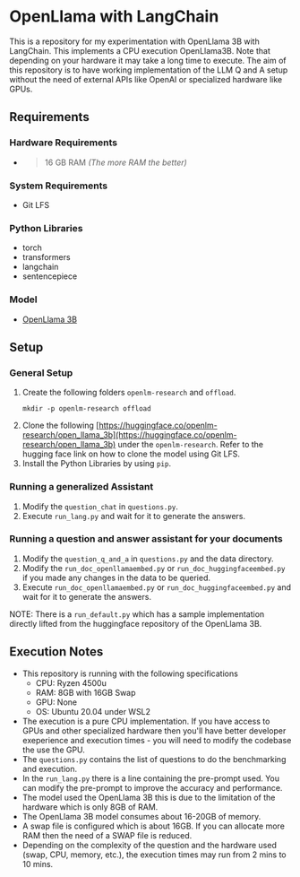# OpenLlama with LangChain

This is a repository for my experimentation with OpenLlama 3B with LangChain. This implements a CPU execution OpenLlama3B. Note that depending on your hardware it may take a long time to execute. The aim of this repository is to have working implementation of the LLM Q and A setup without the need of external APIs like OpenAI or specialized hardware like GPUs. 

## Requirements
### Hardware Requirements
  - >16 GB RAM *(The more RAM the better)*
### System Requirements
  - Git LFS
### Python Libraries
  - torch
  - transformers
  - langchain
  - sentencepiece
### Model
  - [OpenLlama 3B](https://huggingface.co/openlm-research/open_llama_3b)

## Setup
### General Setup
1. Create the following folders `openlm-research` and `offload`.
    ```
    mkdir -p openlm-research offload
    ```
2. Clone the following [https://huggingface.co/openlm-research/open_llama_3b](https://huggingface.co/openlm-research/open_llama_3b) under the `openlm-research`. Refer to the hugging face link on how to clone the model using Git LFS.
3. Install the Python Libraries by using `pip`.

### Running a generalized Assistant
1. Modify the `question_chat` in `questions.py`.
2. Execute `run_lang.py` and wait for it to generate the answers.

### Running a question and answer assistant for your documents
1. Modify the `question_q_and_a` in `questions.py` and the data directory. 
2. Modify the `run_doc_openllamaembed.py` or `run_doc_huggingfaceembed.py` if you made any changes in the data to be queried.
3. Execute `run_doc_openllamaembed.py` or `run_doc_huggingfaceembed.py` and wait for it to generate the answers.

NOTE: There is a `run_default.py` which has a sample implementation directly lifted from the huggingface repository of the OpenLlama 3B.

## Execution Notes
- This repository is running with the following specifications
    - CPU: Ryzen 4500u
    - RAM: 8GB with 16GB Swap
    - GPU: None
    - OS: Ubuntu 20.04 under WSL2
- The execution is a pure CPU implementation. If you have access to GPUs and other specialized hardware then you'll have better developer exeperience and execution times - you will need to modify the codebase the use the GPU.
- The `questions.py` contains the list of questions to do the benchmarking and execution.
- In the `run_lang.py` there is a line containing the pre-prompt used. You can modify the pre-prompt to improve the accuracy and performance.
- The model used the OpenLlama 3B this is due to the limitation of the hardware which is only 8GB of RAM. 
- The OpenLlama 3B model consumes about 16-20GB of memory. 
- A swap file is configured which is about 16GB. If you can allocate more RAM then the need of a SWAP file is reduced.
- Depending on the complexity of the question and the hardware used (swap, CPU, memory, etc.), the execution times may run from 2 mins to 10 mins.